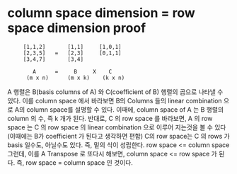 # column space dimension = row space dimension proof
~~~
     [1,1,2]       [1,1]     [1,0,1]  
     [2,3,5]   =   [2,3]     [0,1,1]
     [3,4,7]       [3,4]
     
        A      =     B     X    C
      (m x n)      (m x k)    (k x n)
~~~
A 행렬은 B(basis columns of A) 와 C(coefficient of B) 행렬의 곱으로 나타낼 수 있다.
이를 column space 에서 바라보면 B의 Columns 들의 linear combination 으로 A의 column space를 설명할 수 있다. 이때에, column space of A 는 B 행렬의 column 의 수, 즉 k 개가 된다.
반대로, C 의 row space 를 바라보면, A 의 row space 는 C 의 row space 의 linear combination 으로 이루어 지는것을 볼 수 있다(이때에는 B가 coefficient 가 된다고 생각하면 편함)
C의 row space는 C 의 rows 가 basis 일수도, 아닐수도 있다. 즉, 밑의 식이 성립한다.
row space <= column space
그런데, 이를 A Transpose 로 또다시 해보면,
column space <= row space 가 된다.
즉, row space = column space 인 것이다.

